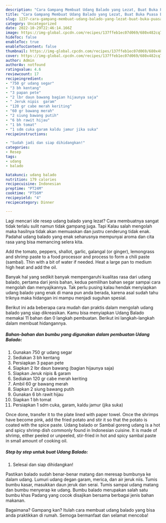 ```yaml
---
description: "Cara Gampang Membuat Udang Balado yang Lezat, Buat Buka Puasa Bikin Ngiler"
title: "Cara Gampang Membuat Udang Balado yang Lezat, Buat Buka Puasa Bikin Ngiler"
slug: 1237-cara-gampang-membuat-udang-balado-yang-lezat-buat-buka-puasa-bikin-ngiler
category: Uncategorized
date: 2022-10-29T22:46:14.166Z
image: https://img-global.cpcdn.com/recipes/137ffeb1ec07d069/680x482cq70/udang-balado-foto-resep-utama.jpg
hideToc: false
enableToc: true
enableTocContent: false
thumbnail: https://img-global.cpcdn.com/recipes/137ffeb1ec07d069/680x482cq70/udang-balado-foto-resep-utama.jpg
cover: https://img-global.cpcdn.com/recipes/137ffeb1ec07d069/680x482cq70/udang-balado-foto-resep-utama.jpg
author: Admin
authorAv: notfound
ratingvalue: 4.6
reviewcount: 17
recipeingredient:
- "750 gr udang segar"
- "3 bh kentang"
- "3 papan pete"
- "2 lbr daun bawang bagian hijaunya saja"
- " Jeruk nipis  garam"
- "120 gr cabe merah keriting"
- "60 gr bawang merah"
- "2 siung bawang putih"
- "6 bh rawit hijau"
- "1 bh tomat"
- "1 sdm cuka garam kaldu jamur jika suka"
recipeinstructions:

- "Sudah jadi dan siap dihidangkan!"
categories:
- Resep
tags:
- udang
- balado

katakunci: udang balado 
nutrition: 179 calories
recipecuisine: Indonesian
preptime: "PT24M"
cooktime: "PT56M"
recipeyield: "4"
recipecategory: Dinner

---
```



Lagi mencari ide resep udang balado yang lezat? Cara membuatnya sangat tidak terlalu sulit namun tidak gampang juga. Tapi Kalau salah mengolah maka hasilnya tidak akan memuaskan dan justru cenderung tidak enak. Padahal udang balado yang enak seharusnya mempunyai aroma dan cita rasa yang bisa memancing selera kita.


Add the tomato, peppers, shallot, garlic, galangal (or ginger), lemongrass and shrimp paste to a food processor and process to form a chili paste (sambal). Thin with a bit of water if needed. Heat a large pan to medium high heat and add the oil.

Banyak hal yang sedikit banyak mempengaruhi kualitas rasa dari udang balado, pertama dari jenis bahan, kedua pemilihan bahan segar sampai cara mengolah dan menyajikannya. Tak perlu pusing kalau hendak menyiapkan udang balado yang enak di mana pun anda berada, karena asal sudah tahu triknya maka hidangan ini mampu menjadi suguhan spesial.


Berikut ini ada beberapa cara mudah dan praktis dalam mengolah udang balado yang siap dikreasikan. Kamu bisa menyiapkan Udang Balado memakai 11 bahan dan 0 langkah pembuatan. Berikut ini langkah-langkah dalam membuat hidangannya.

<!--inarticleads1-->

##### Bahan-bahan dan bumbu yang digunakan dalam pembuatan Udang Balado:

1. Gunakan 750 gr udang segar
1. Sediakan 3 bh kentang
1. Persiapkan 3 papan pete
1. Siapkan 2 lbr daun bawang (bagian hijaunya saja)
1. Siapkan  Jeruk nipis &amp; garam
1. Sediakan 120 gr cabe merah keriting
1. Ambil 60 gr bawang merah
1. Siapkan 2 siung bawang putih
1. Gunakan 6 bh rawit hijau
1. Siapkan 1 bh tomat
1. Persiapkan 1 sdm cuka, garam, kaldu jamur (jika suka)


Once done, transfer it to the plate lined with paper towel. Once the shrimps have become pink, add the fried potato and stir it so that the potato is coated with the spice paste. Udang balado or Sambal goreng udang is a hot and spicy shrimp dish commonly found in Indonesian cuisine. It is made of shrimp, either peeled or unpeeled, stir-fried in hot and spicy sambal paste in small amount of cooking oil. 

<!--inarticleads2-->

##### Step by step untuk buat Udang Balado:


1. Selesai dan siap dihidangkan!

Pastikan balado sudah benar-benar matang dan meresap bumbunya ke dalam udang. Lumuri udang degan garam, merica, dan air jeruk niis. Tumis bumbu kasar, masukkan daun jeruk dan serai. Tumis sampai udang matang dan bumbu menyerap ke udang. Bumbu balado merupakan salah satu bumbu khas Padang yang cocok disajikan bersama berbagai jenis bahan makanan. 

Bagaimana? Gampang kan? Itulah cara membuat udang balado yang bisa anda praktikkan di rumah. Semoga bermanfaat dan selamat mencoba!
